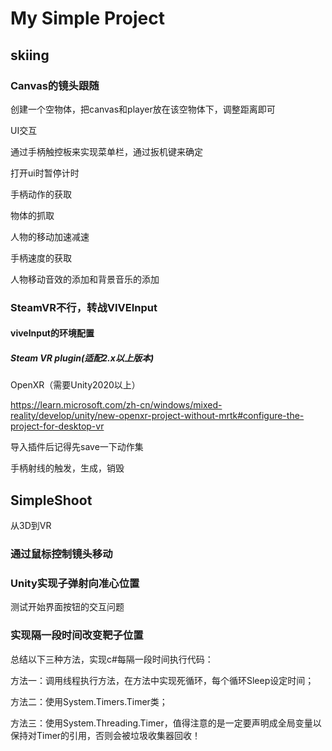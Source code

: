 # My Simple Project

## skiing

### Canvas的镜头跟随

创建一个空物体，把canvas和player放在该空物体下，调整距离即可

UI交互

通过手柄触控板来实现菜单栏，通过扳机键来确定

打开ui时暂停计时

手柄动作的获取

物体的抓取

人物的移动加速减速

手柄速度的获取

人物移动音效的添加和背景音乐的添加

### SteamVR不行，转战VIVEInput

#### viveInput的环境配置

##### Steam VR plugin(适配2.x以上版本)

OpenXR（需要Unity2020以上）

https://learn.microsoft.com/zh-cn/windows/mixed-reality/develop/unity/new-openxr-project-without-mrtk#configure-the-project-for-desktop-vr

导入插件后记得先save一下动作集



手柄射线的触发，生成，销毁



## SimpleShoot

从3D到VR

### 通过鼠标控制镜头移动

### Unity实现子弹射向准心位置



测试开始界面按钮的交互问题



### 实现隔一段时间改变靶子位置

总结以下三种方法，实现c#每隔一段时间执行代码：

方法一：调用线程执行方法，在方法中实现死循环，每个循环Sleep设定时间；

方法二：使用System.Timers.Timer类；

方法三：使用System.Threading.Timer，值得注意的是一定要声明成全局变量以保持对Timer的引用，否则会被垃圾收集器回收！



















